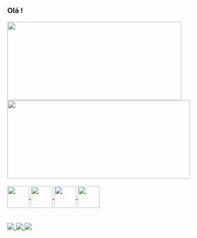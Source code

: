 ### Olá !

<div>
  <a href="https://github.com/matheusmaurilio">
  <img height = 180em width= 400em src = "https://github-readme-stats.vercel.app/api?username=matheusmaurilio&show_icons=true&theme=highcontrast&include_all_commits=true&count_private=true" />
  <img height = 180em width= 420em src="https://github-readme-stats.vercel.app/api/top-langs/?username=matheusmaurilio&layout=compact&langs_count=16&theme=highcontrast" />   
</div>

<div>
  <br>
  <img align='center' height='50' widht='50'  src="https://cdn.jsdelivr.net/gh/devicons/devicon/icons/css3/css3-plain-wordmark.svg" />
  <img align='center' height='50' widht='50'  src="https://cdn.jsdelivr.net/gh/devicons/devicon/icons/html5/html5-original-wordmark.svg" />
  <img align='center' height='50' widht='50'  src="https://cdn.jsdelivr.net/gh/devicons/devicon/icons/javascript/javascript-original.svg" />
  <img align='center' height='50' widht='50'  src="https://cdn.jsdelivr.net/gh/devicons/devicon/icons/python/python-original-wordmark.svg" />
                  
</div>
<br>
<br>
<div>
  <a href="mailto:contato@mathmaurilio" > <img src="https://img.shields.io/badge/Gmail-D14836?style=for-the-badge&logo=gmail&logoColor=white" />
  <a href="https://wa.me/5531999417212" > <img src="https://img.shields.io/badge/WhatsApp-25D366?style=for-the-badge&logo=whatsapp&logoColor=white" />
  <a href="https://www.linkedin.com/in/matheus-maurilio-46903b258/" > <img src=	"https://img.shields.io/badge/LinkedIn-0077B5?style=for-the-badge&logo=linkedin&logoColor=white" />
   
</div>
